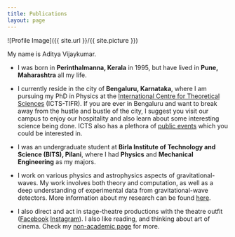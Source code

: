 ```yaml
---
title: Publications
layout: page
---
```


![Profile Image]({{ site.url }}/{{ site.picture }})

My name is Aditya Vijaykumar.

- I was born in **Perinthalmanna, Kerala** in 1995, but have lived in **Pune, Maharashtra** all my life.

- I currently reside in the city of **Bengaluru, Karnataka**, where I am pursuing my PhD in Physics at the [International Centre for Theoretical Sciences](https://icts.res.in/) (ICTS-TIFR). If you are ever in Bengaluru and want to break away from the hustle and bustle of the city, I suggest you visit our campus to enjoy our hospitality and also learn about some interesting science being done. ICTS also has a plethora of [public events](https://icts.res.in/outreach) which you could be interested in.

- I was an undergraduate student at **Birla Institute of Technology and Science (BITS), Pilani**, where I had **Physics** and **Mechanical Engineering** as my majors. 

- I work on various physics and astrophysics aspects of gravitational-waves. My work involves both theory and computation, as well as a deep understanding of experimental data from gravitational-wave detectors. More information about my research can be found [here](https://adivijaykumar.github.io/research/).

- I also direct and act in stage-theatre productions with the theatre outfit ([Facebook](https://www.facebook.com/stagecraftncbs/) [Instagram](https://www.facebook.com/stagecraftncbs/)). I also like reading, and thinking about art of cinema. Check my [non-academic page](https://adivijaykumar.github.io/nonacademic/) for more.
